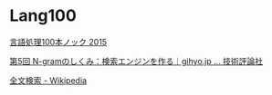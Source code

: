 # Lang100

[言語処理100本ノック 2015](http://www.cl.ecei.tohoku.ac.jp/nlp100/#)

[第5回 N-gramのしくみ：検索エンジンを作る｜gihyo.jp … 技術評論社](http://gihyo.jp/dev/serial/01/make-findspot/0005?page=2)

[全文検索 - Wikipedia](http://ja.wikipedia.org/wiki/%E5%85%A8%E6%96%87%E6%A4%9C%E7%B4%A2)